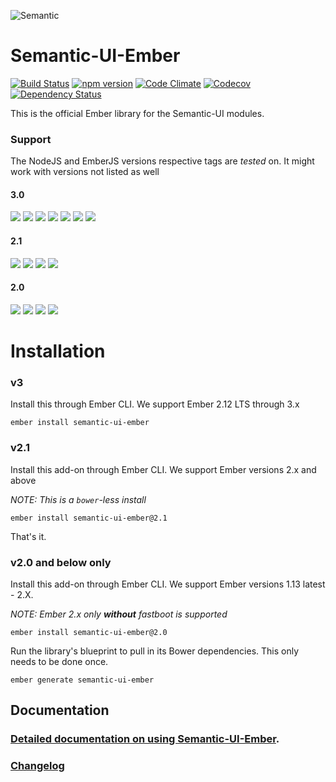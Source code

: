 ![Semantic](http://www.semantic-ui.com/images/logo.png)

# Semantic-UI-Ember

[![Build Status](https://travis-ci.org/Semantic-Org/Semantic-UI-Ember.svg)](https://travis-ci.org/Semantic-Org/Semantic-UI-Ember)
[![npm version](https://badge.fury.io/js/semantic-ui-ember.svg)](http://badge.fury.io/js/semantic-ui-ember)
[![Code Climate](https://codeclimate.com/github/Semantic-Org/Semantic-UI-Ember/badges/gpa.svg)](https://codeclimate.com/github/Semantic-Org/Semantic-UI-Ember)
[![Codecov](https://img.shields.io/codecov/c/github/Semantic-Org/Semantic-UI-Ember.svg)](https://codecov.io/gh/Semantic-Org/Semantic-UI-Ember)
[![Dependency Status](https://david-dm.org/Semantic-Org/Semantic-UI-Ember.svg)](https://david-dm.org/Semantic-Org/Semantic-UI-Ember)

This is the official Ember library for the Semantic-UI modules.

### Support

The NodeJS and EmberJS versions respective tags are _tested_ on. It might work with versions not listed as well

#### 3.0

![](https://img.shields.io/badge/nodejs-6-brightgreen.svg)
![](https://img.shields.io/badge/nodejs-8-brightgreen.svg)
![](https://img.shields.io/badge/ember-2.16-orange.svg)
![](https://img.shields.io/badge/ember-2.18-orange.svg)
![](https://img.shields.io/badge/ember-3.0-orange.svg)
![](https://img.shields.io/badge/ember-3.1--beta-orange.svg)
![](https://img.shields.io/badge/ember--fastboot-1.0-4969B2.svg)

#### 2.1

![](https://img.shields.io/badge/nodejs-6-brightgreen.svg)
![](https://img.shields.io/badge/ember-2.16-orange.svg)
![](https://img.shields.io/badge/ember-2.18-orange.svg)
![](https://img.shields.io/badge/ember--fastboot-1.0-4969B2.svg)

#### 2.0

![](https://img.shields.io/badge/nodejs-6-brightgreen.svg)
![](https://img.shields.io/badge/ember-1.13-orange.svg)
![](https://img.shields.io/badge/ember-2.4-orange.svg)
![](https://img.shields.io/badge/ember-2.8-orange.svg)

# Installation

### v3

Install this through Ember CLI. We support Ember 2.12 LTS through 3.x

```
ember install semantic-ui-ember
```

### v2.1

Install this add-on through Ember CLI. We support Ember versions 2.x and above

_NOTE: This is a `bower`-less install_

```
ember install semantic-ui-ember@2.1
```

That's it.

### v2.0 and below only

Install this add-on through Ember CLI. We support Ember versions 1.13 latest - 2.X.

_NOTE: Ember 2.x only **without** fastboot is supported_

```
ember install semantic-ui-ember@2.0
```

Run the library's blueprint to pull in its Bower dependencies. This only needs to be done once.

```
ember generate semantic-ui-ember
```

## Documentation

### [Detailed documentation on using Semantic-UI-Ember](http://Semantic-Org.github.io/Semantic-UI-Ember).

### [Changelog](CHANGELOG.md)
